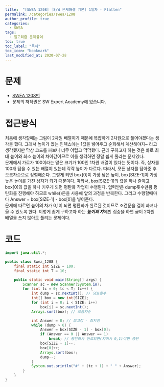 ```yaml
---
title:  "[SWEA 1208] [S/W 문제해결 기본] 1일차 - Flatten"
permalink: /categories/swea/1208
author_profile: true
categories:
  - SWEA
tags:
  - 알고리즘 문제풀이
toc: true
toc_label: "목차"
toc_icon: "bookmark"
last_modified_at: 2020-07-28
---
```

# 문제
* [SWEA 1208번](https://swexpertacademy.com/main/code/problem/problemDetail.do?contestProbId=AV139KOaABgCFAYh)
* 문제의 저작권은 SW Expert Academy에 있습니다.  

# 접근방식 
처음에 생각할때는 그림이 2차원 배열이기 때문에 복잡하게 2차원으로 풀어야겠다는 생각을 했다. 그래서 높이가 있는 인덱스에는 1값을 넣어주고 순회해서 계산해야지~ 라고 생각했지만 막상 코드를 짜보니 너무 어렵고 막막했다. 근데 구하고자 하는 것은 바로 최대 높이와 최소 높이의 차이값이므로 이를 생각하면 정말 쉽게 풀리는 문제였다.  
문제에서 가로가 100이라는 말은 크기가 100인 1차원 배열이 있다는 뜻이다. 즉, 상자를 100개 담을 수 있는 배열이 있는데 각각 높이가 다르다. 따라서, 모든 상자를 담아준 후 오름차순으로 정렬해준다. 그렇게 되면 box[0]이 가장 낮은 높이, box[SIZE-1]이 가장 높은 높이를 가진 상자가 되기 때문이다. 따라서, box[SIZE-1]의 값을 하나 줄이고 box[0]의 값을 하나 키우게 되면 평탄화 작업이 수행된다. 입력받은 dump횟수만큼 평탄화를 진행해야 하므로 while()문을 사용해 앞의 과정을 반복한다. 그리고 수행할때마다 Answer = box[SIZE-1] - box[0]을 넣어준다.  
문제에 따르면 높이의 차가 0,1이 되면 평탄화가 완료된 것이므로 조건문을 걸어 빠져나올 수 있도록 한다. 이렇게 쉽게 구하고자 하는 ***높이의 차***에만 집중을 하면 굳이 2차원 배열을 쓰지 않아도 풀리는 문제이다.  

# 코드
```java
import java.util.*;

public class Swea_1208 {
	final static int SIZE = 100;
	final static int T = 10;

	public static void main(String[] args) {
		Scanner sc = new Scanner(System.in);
		for (int tc = 0; tc < T; tc++) {
			int dump = sc.nextInt(); // 덤프횟수
			int[] box = new int[SIZE];
			for (int i = 0; i < SIZE; i++)
				box[i] = sc.nextInt();
			Arrays.sort(box); // 오름차순

			int Answer = 0; // 최고점 - 최저점
			while (dump > 0) {
				Answer = box[SIZE - 1] - box[0];
				if (Answer == 0 || Answer == 1)
					break; // 평탄화가 완료되면(차이가 0,1)이면 중단
				box[SIZE - 1]--;
				box[0]++;
				Arrays.sort(box);
				dump--;
			}
			System.out.println("#" + (tc + 1) + " " + Answer);
		}
	}
}
```